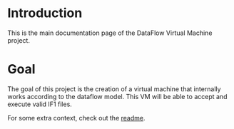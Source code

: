 # Introduction

This is the main documentation page of the DataFlow Virtual Machine project.

# Goal

The goal of this project is the creation of a virtual machine that internally works according to the dataflow model. This VM will be able to accept and execute valid IF1 files.

For some extra context, check out the [readme](md__r_e_a_d_m_e.html).
